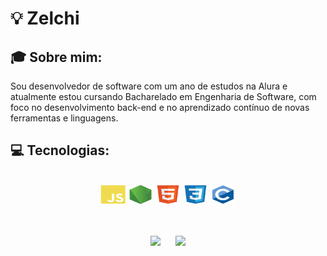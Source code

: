 # 💡 Zelchi

## 🎓 Sobre mim:

Sou desenvolvedor de software com um ano de estudos na Alura e atualmente estou cursando Bacharelado em Engenharia de Software, com foco no desenvolvimento back-end e no aprendizado contínuo de novas ferramentas e linguagens.

## 💻 Tecnologias:

</br>
<div align="center">
  <img align="start" alt="Rafa-Js" height="30" width="40" src="https://raw.githubusercontent.com/devicons/devicon/master/icons/javascript/javascript-plain.svg">
  <img align="start" alt="Rafa-Js" height="30" width="40" src="https://raw.githubusercontent.com/devicons/devicon/master/icons/nodejs/nodejs-original.svg">
  <img align="start" alt="Rafa-HTML" height="30" width="40" src="https://raw.githubusercontent.com/devicons/devicon/master/icons/html5/html5-original.svg">
  <img align="start" alt="Rafa-CSS" height="30" width="40" src="https://raw.githubusercontent.com/devicons/devicon/master/icons/css3/css3-original.svg">
  <img align="start" alt="Rafa-Csharp" height="30" width="40" src="https://raw.githubusercontent.com/devicons/devicon/master/icons/c/c-original.svg">
</div>
</br>
</br>
<p align="center">
  <img height="170" src="https://github-readme-stats.vercel.app/api?username=Zelchi&show_icons=true&theme=tokyonight" />
  &nbsp;&nbsp;&nbsp;&nbsp;
  <img height="170" src="https://github-readme-stats.vercel.app/api/top-langs?username=Zelchi&theme=tokyonight&layout=compact&langs_count=8&card_width=320" />
<!--   <img height="170" width="400" src="https://github-readme-stats.vercel.app/api/pin/?username=Zelchi&repo=Sistema_de_reservas&theme=tokyonight" />
  &nbsp;&nbsp;&nbsp;&nbsp;
  <img height="170" width="400" src="https://github-readme-stats.vercel.app/api/pin/?username=Zelchi&repo=Jupiter&theme=tokyonight" /> -->
</p>

#
